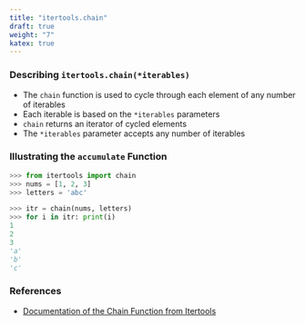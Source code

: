 ```yaml
---
title: "itertools.chain"
draft: true
weight: "7"
katex: true
---
```


### Describing `itertools.chain(*iterables)`
- The `chain` function is used to cycle through each element of any number of iterables
- Each iterable is based on the `*iterables` parameters
- `chain` returns an iterator of cycled elements
- The `*iterables` parameter accepts any number of iterables

### Illustrating the `accumulate` Function

```python
>>> from itertools import chain
>>> nums = [1, 2, 3]
>>> letters = 'abc'

>>> itr = chain(nums, letters)
>>> for i in itr: print(i)
1
2
3
'a'
'b'
'c'
```

### References
- [Documentation of the Chain Function from Itertools](https://docs.python.org/3/library/itertools.html#itertools.chain)
